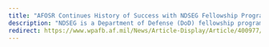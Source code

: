 ```yaml
---
title: "AFOSR Continues History of Success with NDSEG Fellowship Program"
description: "NDSEG is a Department of Defense (DoD) fellowship program that funds graduate students to improve our nation's science and engineering education. In 2003, AFOSR selected Dr. Daniel Dantas as an NDSEG Fellow in computer science. Dr. Dantas' research focused on using aspect-oriented programming languages for computer security."
redirect: https://www.wpafb.af.mil/News/Article-Display/Article/400977/afosr-continues-history-of-success-with-ndseg-fellowship-program/
---
```


